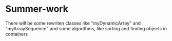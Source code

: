 # Summer-work

There will be some rewriten classes like "myDynamicArray" and "myArraySequence" and some algorithms, like sorting and finding objects in containers
